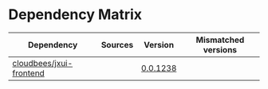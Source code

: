 # Dependency Matrix

Dependency | Sources | Version | Mismatched versions
---------- | ------- | ------- | -------------------
[cloudbees/jxui-frontend](https://github.com/cloudbees/jxui-frontend) |  | [0.0.1238](https://github.com/cloudbees/jxui-frontend/releases/tag/v0.0.1238) | 
